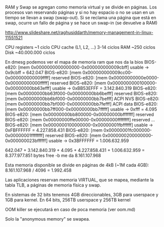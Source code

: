 RAM y Swap se agregan como memoria virtual y se divide en páginas.
Los procesos van reservando páginas y si no hay espacio o no se usan en un tiempo se llevan a swap (swap-out).
Si se reclama una página que está en swap, ocurre un fallo de página y se hace un swap-in (se devuelve a RAM)

http://www.slideshare.net/raghusiddarth/memory-management-in-linux-11551521

CPU registers ~1 ciclo
CPU cache (L1, L2, ...) 3-14 ciclos
RAM ~250 ciclos
Disk ~40.000.000 ciclos


En dmesg podemos ver el mapa de memoria ram que nos da la bios
BIOS-e820: [mem 0x0000000000000000-0x000000000009cbff] usable		-> 0x9cbff = 642.047
BIOS-e820: [mem 0x000000000009cc00-0x000000000009ffff] reserved
BIOS-e820: [mem 0x00000000000e0000-0x00000000000fffff] reserved
BIOS-e820: [mem 0x0000000000100000-0x00000000bb63efff] usable		-> 0xBB53EFFF = 3.142.840.319
BIOS-e820: [mem 0x00000000bb63f000-0x00000000bb6befff] reserved
BIOS-e820: [mem 0x00000000bb6bf000-0x00000000bb7befff] ACPI NVS
BIOS-e820: [mem 0x00000000bb7bf000-0x00000000bb7fefff] ACPI data
BIOS-e820: [mem 0x00000000bb7ff000-0x00000000bb7fffff] usable		-> 0xfff = 4.095
BIOS-e820: [mem 0x00000000bb800000-0x00000000bfffffff] reserved
BIOS-e820: [mem 0x00000000ffe00000-0x00000000ffffffff] reserved
...
BIOS-e820: [mem 0x0000000100000000-0x00000001fbffffff] usable		-> 0xFBFFFFFF = 4.227.858.431
BIOS-e820: [mem 0x00000001fc000000-0x00000001ffffffff] reserved
BIOS-e820: [mem 0x0000000200000000-0x000000023bffffff] usable		-> 0x3BFFFFFF = 1.006.632.959

642.047 + 3.142.840.319 + 4.095 + 4.227.858.431 + 1.006.632.959 = 8.377.977.851 bytes
free -b me da 8.161.107.968

Esta memoria disponible se divide en páginas de 4kB (~1M cada 4GB):
8.161.107.968 / 4096 = 1.992.458


Las aplicaciones reservan memoria VIRTUAL, que se mapea, mediante la tabla TLB, a páginas de memoria física y swap.

En sistemas de 32 bits tenemos 4GB direccionables, 3GB para userspace y 1GB para kernel.
En 64 bits, 256TB userspace y 256TB kernel

OOM killer se ejecutará en caso de poca memoria (ver oom.md)

Solo la "anonymous memory" se swapea.
